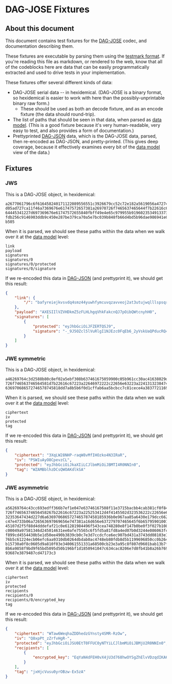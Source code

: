 DAG-JOSE Fixtures
=================

About this document
-------------------

This document contains test fixtures for the [DAG-JOSE](..) codec, and documentation describing them.

These fixtures are executable by parsing them using the [testmark format](https://github.com/warpfork/go-testmark).
If you're reading this file as markdown, or rendered to the web,
know that all of the codeblocks here are data that can be easily programmatically extracted and used to drive tests in your implementation.

These fixtures offer several different kinds of data:

- DAG-JOSE serial data -- in hexidemical.  (DAG-JOSE is a binary format, so hexidemical is easier to work with here than the possibly-unprintable binary raw form.)
	- These should be used as both an decode fixture, and as an encode fixture (the data should round-trip).
- The list of paths that should be seen in that data, when parsed as [data model](/docs/data-model/).  (This is a good fixture because it's very human-readable, very easy to test, and also provides a form of documentation.)
- Prettyprinted [DAG-JSON](/docs/codecs/known/dag-json/) data, which is the DAG-JOSE data, parsed, then re-encoded as DAG-JSON, and pretty-printed.  (This gives deep coverage, because it effectively examines every bit of the [data model](/docs/data-model/) view of the data.)

Fixtures
--------

### JWS

This is a DAG-JOSE object, in hexidemical:

[testmark]:# (jws/data.dag-jose.hex)
```
a2677061796c6f616458240171122089556551c3926679cc52c72e182a5619056a4727409ee93a26
d05ad727ca11f46a7369676e61747572657381a26970726f7465637465644f7b22616c67223a2245
64445341227d697369676e61747572655840fbff49e4e65c979955b9196023534913373416a11beb
fdb256c9146903ddb9c450e287be379ca70a5e7bc039b848fb66d4bd5b96dae986941e04e7968d55
b505
```

When it is parsed, we should see these paths within the data
when we walk over it at the [data model](/docs/data-model/) level:

[testmark]:# (jws/paths)
```text
link
payload
signatures
signatures/0
signatures/0/protected
signatures/0/signature
```

If we re-encoded this data in [DAG-JSON](/docs/codecs/known/dag-json/)
(and prettyprint it), we should get this result:

[testmark]:# (jws/data.dag-json-pretty)
```json
{
	"link": {
		"/": "bafyreiejkvsvdq4smz44yuwhfymcuvqzavveoj2at3utujwqlllspsqr6q"
	},
	"payload": "AXESIIlVZVHDkmZ5zFLHLhgqVhkFakcnQJ7pOibQWtcnyhH0",
	"signatures": [
		{
			"protected": "eyJhbGciOiJFZERTQSJ9",
			"signature": "-_9J5OZcl5lVuRlgI1NJEzc0FqEb6_2yVskUaQPducRQ4oe-N5ynCl57wDm4SPtm1L1bltrphpQeBOeWjVW1BQ"
		}
	]
}
```

### JWE symmetric

This is a DAG-JOSE object, in hexidemical:

[testmark]:# (jwe-symmetric/data.dag-jose.hex)
```
a46269764c3d2588b80c8ef02a5ebf308b637461675059900c05b961cc30ac41638029d964486970
726f746563746564581d7b22616c67223a22646972222c22656e63223a224131323847434d227d6a
636970686572746578745818dd7a8b5b6f0d1cffab6aa5bcbcc7c81cece4a38377211691
```

When it is parsed, we should see these paths within the data
when we walk over it at the [data model](/docs/data-model/) level:

[testmark]:# (jwe-symmetric/paths)
```text
ciphertext
iv
protected
tag
```

If we re-encoded this data in [DAG-JSON](/docs/codecs/known/dag-json/)
(and prettyprint it), we should get this result:

[testmark]:# (jwe-symmetric/data.dag-json-pretty)
```json
{
	"ciphertext": "3XqLW28NHP-raqW8vMfIHOzko4N3IRaR",
	"iv": "PSWIuAyO8CpevzCL",
	"protected": "eyJhbGciOiJkaXIiLCJlbmMiOiJBMTI4R0NNIn0",
	"tag": "WZAMBblhzDCsQWOAKdlkSA"
}
```

### JWE asymmetric

This is a DAG-JOSE object, in hexidemical:

[testmark]:# (jwe-asymmetric/data.dag-jose.hex)
```
a56269764c43cc693edff366b7ef1e047e63746167508f11e3715bacbb4cab381cf0f84c79cc6970
726f74656374656458267b22616c67223a225253412d4f4145502d323536222c22656e63223a2241
32353647434d227d6a6369706865727465787458185936b0e967aa85a6430e179dcc6627b2dcb848
c47e4733b06a726563697069656e747381a16d656e637279707465645f6b657959010012a61a3787
45107d2f5f88d4dddefaf21c0e61281984496f543cea748280e8f147b0be0f3f027b108b9e6cbaf1
c00049a97581346d245014631ee0afe75565c6f5fd5a81fd8a4ed07b0d3244e086063fc025e7f5e4
f899cd4554430b5e1d50ee490b3839cb0c7e3d7ccdcfce6ec907bd431a3743dd08103e1bfffbac64
76b5c61224ecb06efc6aa9310db0264dbdab0ac4748eb80fdb8d5b1199696850cc0b264adb4313c0
b15730a0f8c0605d9a810f03e340061551331a68500cb23e3a95c8f807d9601bab13b7ff7d4fcdb1
8b6a9858f9bd9f65bd5095d50b196bf1d1850941047c634cac8206e7d8fb41b8a26b769f3621c8ef
93687e3879487cd47173c3
```

When it is parsed, we should see these paths within the data
when we walk over it at the [data model](/docs/data-model/) level:

[testmark]:# (jwe-asymmetric/paths)
```text
ciphertext
iv
protected
recipients
recipients/0
recipients/0/encrypted_key
tag
```

If we re-encoded this data in [DAG-JSON](/docs/codecs/known/dag-json/)
(and prettyprint it), we should get this result:

[testmark]:# (jwe-asymmetric/data.dag-json-pretty)
```json
{
	"ciphertext": "WTaw6WeqhaZDDhedzGYnsty4SMR-RzOw",
	"iv": "Q8xpPt_zZrfvHgR-",
	"protected": "eyJhbGciOiJSU0EtT0FFUC0yNTYiLCJlbmMiOiJBMjU2R0NNIn0",
	"recipients": [
		{
			"encrypted_key": "EqYaN4dFEH0vX4jU3d768hwOYSgZhElvVDzqdIKA6PFHsL4PPwJ7EIuebLrxwABJqXWBNG0kUBRjHuCv51VlxvX9WoH9ik7Qew0yROCGBj_AJef15PiZzUVUQwteHVDuSQs4OcsMfj18zc_ObskHvUMaN0PdCBA-G__7rGR2tcYSJOywbvxqqTENsCZNvasKxHSOuA_bjVsRmWloUMwLJkrbQxPAsVcwoPjAYF2agQ8D40AGFVEzGmhQDLI-OpXI-AfZYBurE7f_fU_NsYtqmFj5vZ9lvVCV1QsZa_HRhQlBBHxjTKyCBufY-0G4omt2nzYhyO-TaH44eUh81HFzww"
		}
	],
	"tag": "jxHjcVusu0yrOBzw-Ex5zA"
}
```





